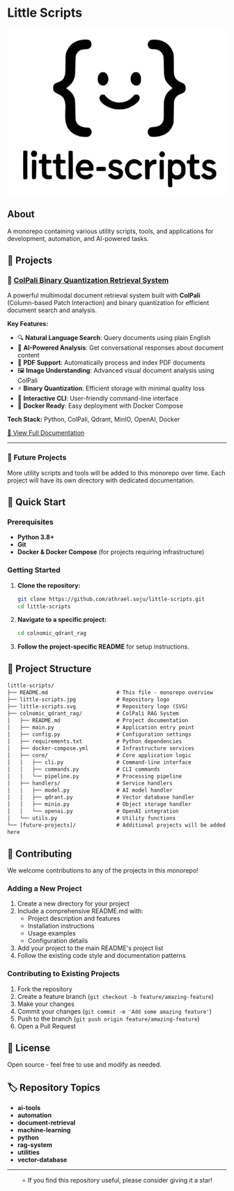 # Little Scripts

<div align="center">
  <img src="little-scripts.svg" alt="Little Scripts Logo" width="600">
</div>

## About

A monorepo containing various utility scripts, tools, and applications for development, automation, and AI-powered tasks.

## 📁 Projects

### 🤖 [ColPali Binary Quantization Retrieval System](./colnomic_qdrant_rag/)

A powerful multimodal document retrieval system built with **ColPali** (Column-based Patch Interaction) and binary quantization for efficient document search and analysis.

**Key Features:**
- 🔍 **Natural Language Search**: Query documents using plain English
- 🤖 **AI-Powered Analysis**: Get conversational responses about document content
- 📄 **PDF Support**: Automatically process and index PDF documents
- 🖼️ **Image Understanding**: Advanced visual document analysis using ColPali
- ⚡ **Binary Quantization**: Efficient storage with minimal quality loss
- 🎯 **Interactive CLI**: User-friendly command-line interface
- 🐳 **Docker Ready**: Easy deployment with Docker Compose

**Tech Stack:** Python, ColPali, Qdrant, MinIO, OpenAI, Docker

[📖 View Full Documentation](./colnomic_qdrant_rag/README.md)

---

### 🔧 Future Projects

More utility scripts and tools will be added to this monorepo over time. Each project will have its own directory with dedicated documentation.

## 🚀 Quick Start

### Prerequisites

- **Python 3.8+**
- **Git**
- **Docker & Docker Compose** (for projects requiring infrastructure)

### Getting Started

1. **Clone the repository:**
   ```bash
   git clone https://github.com/athrael.soju/little-scripts.git
   cd little-scripts
   ```

2. **Navigate to a specific project:**
   ```bash
   cd colnomic_qdrant_rag
   ```

3. **Follow the project-specific README** for setup instructions.

## 📖 Project Structure

```
little-scripts/
├── README.md                      # This file - monorepo overview
├── little-scripts.jpg             # Repository logo
├── little-scripts.svg             # Repository logo (SVG)
├── colnomic_qdrant_rag/           # ColPali RAG System
│   ├── README.md                  # Project documentation
│   ├── main.py                    # Application entry point
│   ├── config.py                  # Configuration settings
│   ├── requirements.txt           # Python dependencies
│   ├── docker-compose.yml         # Infrastructure services
│   ├── core/                      # Core application logic
│   │   ├── cli.py                 # Command-line interface
│   │   ├── commands.py            # CLI commands
│   │   └── pipeline.py            # Processing pipeline
│   ├── handlers/                  # Service handlers
│   │   ├── model.py               # AI model handler
│   │   ├── qdrant.py              # Vector database handler
│   │   ├── minio.py               # Object storage handler
│   │   └── openai.py              # OpenAI integration
│   └── utils.py                   # Utility functions
└── [future-projects]/             # Additional projects will be added here
```

## 🤝 Contributing

We welcome contributions to any of the projects in this monorepo!

### Adding a New Project

1. Create a new directory for your project
2. Include a comprehensive README.md with:
   - Project description and features
   - Installation instructions
   - Usage examples
   - Configuration details
3. Add your project to the main README's project list
4. Follow the existing code style and documentation patterns

### Contributing to Existing Projects

1. Fork the repository
2. Create a feature branch (`git checkout -b feature/amazing-feature`)
3. Make your changes
4. Commit your changes (`git commit -m 'Add some amazing feature'`)
5. Push to the branch (`git push origin feature/amazing-feature`)
6. Open a Pull Request

## 📝 License

Open source - feel free to use and modify as needed.

## 🏷️ Repository Topics

- **ai-tools**
- **automation**
- **document-retrieval**
- **machine-learning**
- **python**
- **rag-system**
- **utilities**
- **vector-database**

---

<div align="center">
  <p>⭐ If you find this repository useful, please consider giving it a star!</p>
</div> 
